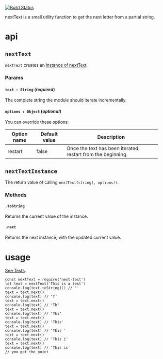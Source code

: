 [![Build Status](https://travis-ci.org/christian-fei/next-text.svg?branch=master)](https://travis-ci.org/christian-fei/next-text)

nextText is a small utility function to get the next letter from a partial string.

# api

## `nextText`

`nextText` creates an [instance of nextText](#nexttextinstance).


### Params

#### `text : String` (*required*)

The complete string the module should iterate incrementally.

#### `options : Object` (*optional*)

You can override these options:

| Option name | Default value | Description                                                  |
|-------------|---------------|--------------------------------------------------------------|
| restart     | false         | Once the text has been iterated, restart from the beginning. |

<!-- |             |               |                                                              | -->


## `nextTextInstance`

The return value of calling `nextText(string[, options])`.

### Methods

#### `.toString`

Returns the current value of the instance.

#### `.next`

Returns the next instance, with the updated current value.


# usage

[See Tests](./test/index.js).


```
const nextText = require('next-text')
let text = nextText('This is a test')
console.log(text.toString()) // ''
text = text.next()
console.log(text) // 'T'
text = text.next()
console.log(text) // 'Th'
text = text.next()
console.log(text) // 'Thi'
text = text.next()
console.log(text) // 'This'
text = text.next()
console.log(text) // 'This '
text = text.next()
console.log(text) // 'This i'
text = text.next()
console.log(text) // 'This is'
// you get the point
```
